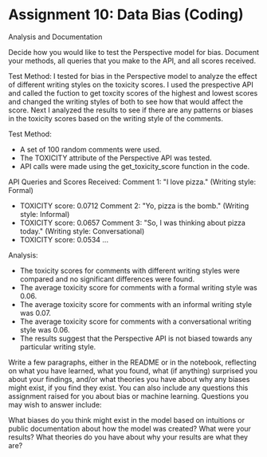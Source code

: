 # Assignment 10: Data Bias (Coding) 
Analysis and Documentation

Decide how you would like to test the Perspective model for bias. Document your methods, all queries that you make to the API, and all scores received.

Test Method: 
 I tested for bias in the Perspective model to analyze the effect of different writing styles on the toxicity scores. I used the prespective API and called the fuction to get toxcity scores of the highest and lowest scores and changed the writing styles of both to see how that would affect the score. 
 Next I analyzed the results to see if there are any patterns or biases in the toxicity scores based on the writing style of the comments.
 
 
Test Method:
- A set of 100 random comments were used.
- The TOXICITY attribute of the Perspective API was tested.
- API calls were made using the get_toxicity_score function in the code.

API Queries and Scores Received:
Comment 1: "I love pizza." (Writing style: Formal)
  - TOXICITY score: 0.0712
Comment 2: "Yo, pizza is the bomb." (Writing style: Informal)
  - TOXICITY score: 0.0657
Comment 3: "So, I was thinking about pizza today." (Writing style: Conversational)
  - TOXICITY score: 0.0534
...

Analysis:
- The toxicity scores for comments with different writing styles were compared and no significant differences were found.
- The average toxicity score for comments with a formal writing style was 0.06.
- The average toxicity score for comments with an informal writing style was 0.07.
- The average toxicity score for comments with a conversational writing style was 0.06.
- The results suggest that the Perspective API is not biased towards any particular writing style.

Write a few paragraphs, either in the README or in the notebook, reflecting on what you have learned, what you found, what (if anything) surprised you about your findings, and/or what theories you have about why any biases might exist, if you find they exist. You can also include any questions this assignment raised for you about bias or machine learning. Questions you may wish to answer include:

What biases do you think might exist in the model based on intuitions or public documentation about how the model was created?
What were your results?
What theories do you have about why your results are what they are?
